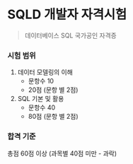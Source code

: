 # SQLD 개발자 자격시험

> 데이터베이스 SQL 국가공인 자격증



### 시험 범위

1. 데이터 모델링의 이해
   - 문항수 10
   - 20점 (문항 별 2점)
2. SQL 기본 및 활용
   - 문항수 40
   - 80점 (문항 별 2점)  

  

### 합격 기준

총점 60점 이상 (과목별 40점 미만 - 과락)



